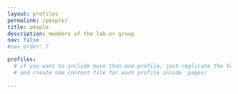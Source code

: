 ```yaml
---
layout: profiles
permalink: /people/
title: people
description: members of the lab or group
nav: false
#nav_order: 7

profiles:
  # if you want to include more than one profile, just replicate the following block
  # and create one content file for each profile inside _pages/
 
---
```

